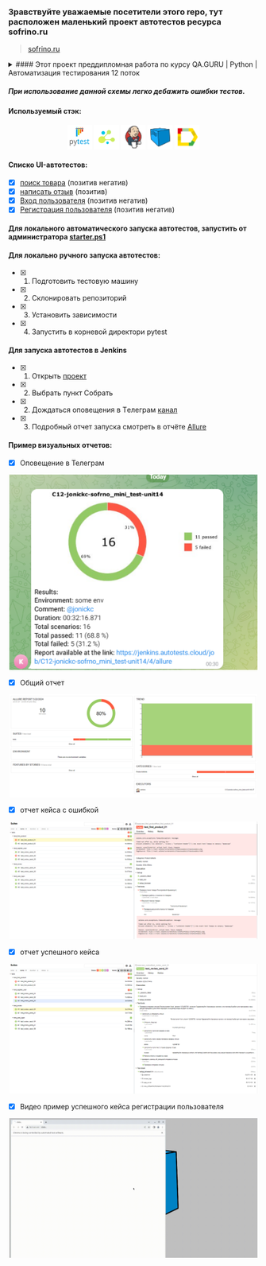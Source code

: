 ### Зравствуйте уважаемые посетители этого repo, тут расположен маленький проект автотестов ресурса sofrino.ru
> <a target="_blank" href="https://sofrino.ru/">sofrino.ru</a>

<details>
  <summary> #### Этот проект преддипломная работа по курсу QA.GURU | Python | Автоматизация тестирования 12 поток</summary>
В этом проект представлены демонстрационные тесты для практики и обучения на курсе.
Использованы простые функции заполнения форм, нажатия кнопок, поиска текста.
Проект структурирован по принципу 3-х уровней:
- [x] 1. Нижний уровень, где импортируется selene и объявляются локаторы и действия с локаторами.
- [x] 2. Средний уровень, где импортируется класс из нижнего уровня и составляются тесты.
- [x] 3. Верхний уровень, где импортируется класс из среднего уровня и выполняется тест
</details>

##### При использование данной схемы легко дебажить ошибки тестов.

#### Используемый стэк:

<div align="center">
    <img title="Pytest" width="50" src="data/img/pytest-original-wordmark.svg">
    <img title="Selene" width="50" src="data/img/selene.png">
    <img title="Jenkins" width="50" height="50" src="data/img/Jenkins.png">
    <img title="Selenoid" width="50" src="data/img/Selenoid.png">
    <img title="Allure" width="50" src="data/img/Allure_Report.png">
</div>

#### Cписко UI-автотестов:

- [x] [поиск товара](tests/test_find_product) (позитив негатив) 
- [x] [написать отзыв](tests/test_review) (позитив)
- [x] [Вход пользователя](tests/test_user_login) (позитив негатив)
- [x] [Регистрация пользователя](tests/test_register_user) (позитив негатив)

#### Для локального автоматического запуска автотестов, запустить от администратора [starter.ps1](starter.ps1)

#### Для локально ручного запуска автотестов:

- [x] 1. Подготовить тестовую машину
- [x] 2. Склонировать репозиторий
- [x] 3. Установить зависимости
- [x] 4. Запустить в корневой директори pytest

#### Для запуска автотестов в Jenkins

- [x] 1. Открыть <a target="_blank" href="https://jenkins.autotests.cloud/job/C12-jonickc-sofrno_mini_test-unit14/">проект</a>
- [x] 2. Выбрать пункт Собрать
- [x] 2. Дождаться оповещения в Tелеграм [канал](https://t.me/+D-lMxBsV3vFhOWUy)  
- [x] 3. Подробный отчет запуска смотреть в отчёте [Allure](https://jenkins.autotests.cloud/job/C12-jonickc-sofrno_mini_test-unit14/3/allure)

#### Пример визуальных отчетов:

- [x] Оповещение в Телеграм

<div align="center">
    <img width="500" src="data/img/teleg_report.PNG">
</div>

- [x] Общий отчет

<div align="center">
    <img width="500" src="data/img/allure_rep_all_01.PNG">
</div>

- [x] отчет кейса с ошибкой

<div align="center">
    <img width="500" src="data/img/allure_rep_fail_01.PNG">
</div>

- [x] отчет успешного кейса

<div align="center">
    <img width="500" src="data/img/allure_rep_good_01.PNG">
</div>

- [x] Видео пример успешного кейса регистрации пользователя 

<div align="center">
    <img width="500" src="data/img/4295e6c98140b5964a79f97b49727288.gif">
</div>
